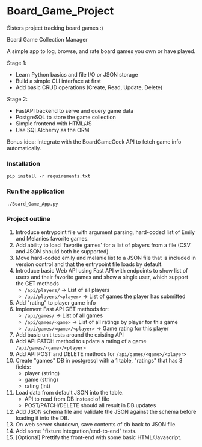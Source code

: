 # Board_Game_Project
Sisters project tracking board games :)

Board Game Collection Manager

A simple app to log, browse, and rate board games you own or have played.

Stage 1:

* Learn Python basics and file I/O or JSON storage
* Build a simple CLI interface at first
* Add basic CRUD operations (Create, Read, Update, Delete)


Stage 2:

* FastAPI backend to serve and query game data
* PostgreSQL to store the game collection
* Simple frontend with HTML/JS
* Use SQLAlchemy as the ORM

Bonus idea: Integrate with the BoardGameGeek API to fetch game info automatically.

### Installation
```
pip install -r requirements.txt
```

### Run the application
```
./Board_Game_App.py
```

### Project outline

1. Introduce entrypoint file with argument parsing, hard-coded list of Emily and Melanies favorite games.
2. Add ability to load 'favorite games' for a list of players from a file (CSV and JSON should both be  supported).
3. Move hard-coded emily and melanie list to a JSON file that is included in version control and that the entrypoint file loads by default.
4. Introduce basic Web API using Fast API with endpoints to show list of users and their favorite games and show a single user, which support the GET methods
    - `/api/players/` -> List of all players
    - `/api/players/<player>` -> List of games the player has submitted
5. Add "rating" to player game info
6. Implement Fast API GET methods for:
    - `/api/games/` -> List of all games
    - `/api/games/<game>` -> List of all ratings by player for this game
    - `/api/games/<game>/<player>` -> Game rating for this player
7. Add basic unit tests around the existing API
8. Add API PATCH method to update a rating of a game `/api/games/<game>/<player>`
9. Add API POST and DELETE methods for `/api/games/<game>/<player>`
10. Create "games" DB in postgresql with a 1 table, "ratings" that has 3 fields:
    - player (string)
    - game (string)
    - rating (int)
11. Load data from default JSON into the table.
    - API to read from DB instead of file
    - POST/PATCH/DELETE should all result in DB updates
12. Add JSON schema file and validate the JSON against the schema before loading it into the DB.
13. On web server shutdown, save contents of db back to JSON file.
14. Add some "fixture integration/end-to-end" tests.
15. [Optional] Prettify the front-end with some basic HTML/Javascript.